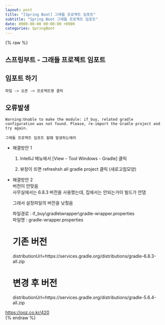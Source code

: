```yaml
---  
layout: post  
title: "[Spring Boot] 그래들 프로젝트 임포트"  
subtitle: "Spring Boot 그래들 프로젝트 임포트"  
date: 0000-00-00 00:00:00 +0900  
categories: SpringBoot  
---  
```

{% raw %}  
## 스프링부트 - 그래들 프로젝트 임포트  
  
## 임포트 하기  
	파일 -> 오픈 -> 프로젝트명 클릭  
  
## 오류발생  
	Warning:Unable to make the module: if_buy, related gradle configuration was not found. Please, re-import the Gradle project and try again.  
  
	그래들 프로젝트 임포트 할떄 발생하는에러  
  
- 해결방안 1  
	1. IntelliJ 메뉴에서 [View - Tool Windows - Gradle] 클릭  
  
	2. 뷰창이 뜨면 refreshsh all gradle project 클릭 (새로고침모양)  
  
- 해결방안 2  
	버전이 안맞음  
	사무실에서는 6.8.3 버전을 사용했는데, 집에서는 안되는거이 빌드가 안댐  
  
	그래서 설정파일의 버전을 낮췄음  
  
	파일경로 : if_buy\gradle\wrapper\gradle-wrapper.properties  
	파일명 : gradle-wrapper.properties  
  
	기존 버전  
	=================================================================================================================  
	distributionUrl=https\://services.gradle.org/distributions/gradle-6.8.3-all.zip  
  
	변경 후 버전  
	=================================================================================================================  
	distributionUrl=https\://services.gradle.org/distributions/gradle-5.6.4-all.zip  
  
https://ooz.co.kr/420  
{% endraw %}